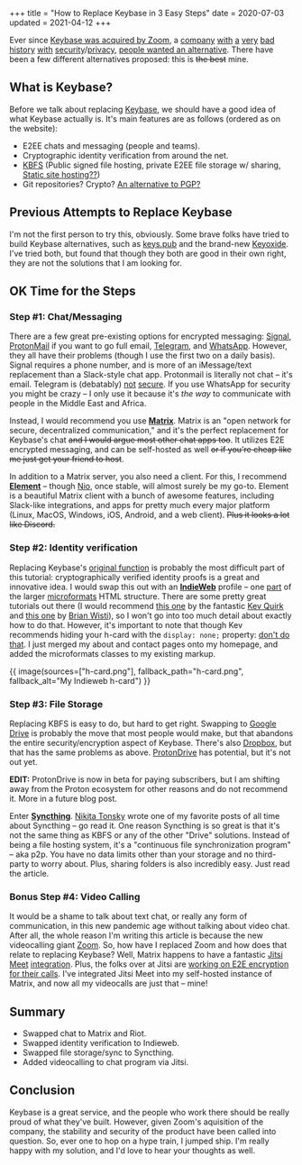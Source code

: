 +++
title = "How to Replace Keybase in 3 Easy Steps"
date = 2020-07-03
updated = 2021-04-12
+++

Ever since [Keybase was acquired by Zoom][keybase-joins-zoom], a
[company][zoom-security-one] [with][zoom-security-two]
[a][zoom-security-three] [very][zoom-security-four]
[bad][zoom-security-five] [history][zoom-security-six]
[with][zoom-security-seven]
[security][zoom-security-eight]/[privacy][zoom-security-nine],
[people wanted an alternative][zoom-security-ten]. There have been a
few different alternatives proposed: this is ~~the best~~ mine.

<!-- more -->

## What is Keybase?

Before we talk about replacing [Keybase][keybase], we should have a
good idea of what Keybase actually is. It's main features are as
follows (ordered as on the website):

* E2EE chats and messaging (people and teams).
* Cryptographic identity verification from around the net.
* [KBFS][kbfs] (Public signed file hosting, private E2EE file storage
w/ sharing, [Static site hosting??][kbfs-static])
* Git repositories? Crypto? [An alternative to PGP?][saltpack]

## Previous Attempts to Replace Keybase

I'm not the first person to try this, obviously. Some brave folks have
tried to build Keybase alternatives, such as [keys.pub][keys.pub] and
the brand-new [Keyoxide][keyoxide]. I've tried both, but found that
though they both are good in their own right, they are not the
solutions that I am looking for.

## OK Time for the Steps

### Step #1: Chat/Messaging

There are a few great pre-existing options for encrypted messaging:
[Signal][signal], [ProtonMail][protonmail] if you want to go full
email, [Telegram][telegram], and [WhatsApp][whatsapp]. However, they
all have their problems (though I use the first two on a daily basis).
Signal requires a phone number, and is more of an iMessage/text
replacement than a Slack-style chat app. Protonmail is literally not
chat – it's email. Telegram is (debatably) [not][telegram-security-one]
[secure][telegram-security-two]. If you use WhatsApp for security you
might be crazy – I only use it because it's *the way* to communicate
with people in the Middle East and Africa.

Instead, I would recommend you use [**Matrix**][matrix]. Matrix is an
"open network for secure, decentralized communication," and it's the
perfect replacement for Keybase's chat ~~and I would argue most other
chat apps too~~. It utilizes E2E encrypted messaging, and can be
self-hosted as well ~~or if you're cheap like me just get your friend
to host~~.

In addition to a Matrix server, you also need a client. For this, I
recommend [**Element**][element] – though [Nio][nio], once stable,
will almost surely be my go-to. Element is a beautiful Matrix client
with a bunch of awesome features, including Slack-like integrations,
and apps for pretty much every major platform (Linux, MacOS, Windows,
iOS, Android, and a web client). ~~Plus it looks a lot like Discord.~~

### Step #2: Identity verification

Replacing Keybase's [original function][keybase-archive] is probably
the most difficult part of this tutorial: cryptographically verified
identity proofs is a great and innovative idea. I would swap this out
with an [**IndieWeb**][indieweb] profile – one [part][h-card] of the
larger [microformats][microformats] HTML structure. There are some
pretty great tutorials out there (I would recommend [this
one][kev-article] by the fantastic [Kev Quirk][kev] and [this
one][brian-article] by [Brian Wisti][brian]), so I won't go into too
much detail about exactly how to do that. However, it's important to
note that though Kev recommends hiding your h-card with the
`display: none;` property: [don't do that][invisible-metadata]. I just
merged my about and contact pages onto my homepage, and added the
microformats classes to my existing markup.

{{ image(sources=["h-card.png"], fallback_path="h-card.png", fallback_alt="My Indieweb h-card") }}

### Step #3: File Storage

Replacing KBFS is easy to do, but hard to get right. Swapping to
[Google Drive][drive] is probably the move that most people would
make, but that abandons the entire security/encryption aspect of
Keybase. There's also [Dropbox][dropbox], but that has the same
problems as above. [ProtonDrive][proton-drive] has potential, but it's
not out yet.

**EDIT:** ProtonDrive is now in beta for paying subscribers, but I am
shifting away from the Proton ecosystem for other reasons and do not
recommend it. More in a future blog post.

Enter [**Syncthing**][syncthing]. [Nikita Tonsky][sync-article] wrote
one of my favorite posts of all time about Syncthing – go read it. One
reason Syncthing is so great is that it's not the same thing as KBFS
or any of the other "Drive" solutions. Instead of being a file hosting
system, it's a "continuous file synchronization program" – aka p2p.
You have no data limits other than your storage and no third-party to
worry about. Plus, sharing folders is also incredibly easy. Just read
the article.

### Bonus Step #4: Video Calling

It would be a shame to talk about text chat, or really any form of
communication, in this new pandemic age without talking about video
chat. After all, the whole reason I'm writing this article is because
the new videocalling giant [Zoom][zoom]. So, how have I replaced Zoom
and how does that relate to replacing Keybase? Well, Matrix happens to
have a fantastic [Jitsi Meet][jitsi] [integration][jitsi-in-matrix].
Plus, the folks over at Jitsi are [working on E2E encryption for their
calls][jitsi-e2e]. I've integrated Jitsi Meet into my self-hosted
instance of Matrix, and now all my videocalls are just that – mine!

## Summary

* Swapped chat to Matrix and Riot.
* Swapped identity verification to Indieweb.
* Swapped file storage/sync to Syncthing.
* Added videocalling to chat program via Jitsi.

## Conclusion

Keybase is a great service, and the people who work there should be
really proud of what they've built. However, given Zoom's aquisition
of the company, the stability and security of the product have been
called into question. So, ever one to hop on a hype train, I jumped
ship. I'm really happy with my solution, and I'd love to hear your
thoughts as well.

[keybase-joins-zoom]: https://keybase.io/blog/keybase-joins-zoom
[zoom-security-one]: https://medium.com/bugbountywriteup/zoom-zero-day-4-million-webcams-maybe-an-rce-just-get-them-to-visit-your-website-ac75c83f4ef5
[zoom-security-two]: https://theintercept.com/2020/03/31/zoom-meeting-encryption/
[zoom-security-three]: https://twitter.com/c1truz_/status/1244737672930824193
[zoom-security-four]: https://protonmail.com/blog/zoom-privacy-issues/
[zoom-security-five]: https://www.axios.com/zoom-closes-chinese-user-account-tiananmen-square-f218fed1-69af-4bdd-aac4-7eaf67f34084.html
[zoom-security-six]: https://twitter.com/nicoagrant/status/1268020841054269440
[zoom-security-seven]: https://citizenlab.ca/2020/04/move-fast-roll-your-own-crypto-a-quick-look-at-the-confidentiality-of-zoom-meetings/
[zoom-security-eight]: https://twitter.com/DanAmodio/status/1245329512889487361
[zoom-security-nine]: https://twitter.com/Ouren/status/1241398181205889024
[zoom-security-ten]: https://news.ycombinator.com/item?id=23103386
[keybase]: https://keybase.io/
[kbfs]: https://book.keybase.io/docs/files
[kbfs-static]: https://book.keybase.io/docs/files#keybase-pub
[saltpack]: https://saltpack.org/
[keys.pub]: https://keys.pub/
[keyoxide]: https://keyoxide.org/
[signal]: https://signal.org/
[protonmail]: https://beta.protonmail.com/
[telegram]: https://telegram.org/
[whatsapp]: https://www.whatsapp.com/
[telegram-security-one]: https://news.ycombinator.com/item?id=6936539
[telegram-security-two]: https://translate.google.com/translate?hl=en&sl=ru&u=http://habrahabr.ru/post/206900/
[matrix]: https://matrix.org/
[element]: https://element.io/
[nio]: https://nio.chat/
[keybase-archive]: https://web.archive.org/web/20140322062148/https://keybase.io/
[indieweb]: https://indieweb.org/
[h-card]: http://microformats.org/wiki/h-card
[microformats]: http://microformats.org/
[kev-article]: https://kevq.uk/how-to-create-an-indieweb-profile/
[kev]: https://kevq.uk/
[brian-article]: https://randomgeekery.org/post/2020/04/indieweb-h-cards/
[brian]: https://randomgeekery.org/
[invisible-metadata]: https://indieweb.org/antipatterns#invisible_metadata
[drive]: https://www.google.com/drive/
[dropbox]: https://www.dropbox.com/
[proton-drive]: https://twitter.com/ProtonMail/status/1278389663078768641
[syncthing]: https://syncthing.net/
[sync-article]: https://tonsky.me/blog/syncthing/
[zoom]: https://zoom.us/
[jitsi]: https://jitsi.org/
[jitsi-in-matrix]: https://matrix.org/blog/2020/04/06/running-your-own-secure-communication-service-with-matrix-and-jitsi
[jitsi-e2e]: https://jitsi.org/blog/e2ee/
